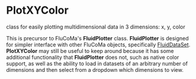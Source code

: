 # PlotXYColor
class for easily plotting multidimensional data in 3 dimensions: x, y, color

This is precursor to FluCoMa's **FluidPlotter** class. **FluidPlotter** is designed for simpler interface with other FluCoMa objects, specifically [FluidDataSet](https://learn.flucoma.org/reference/dataset/). **PlotXYColor** may still be useful to keep around because it has some additional functionality that **FluidPlotter** does not, such as native color support, as well as the ability to load in datasets of an arbitrary number of dimensions and then select from a dropdown which dimensions to view.
